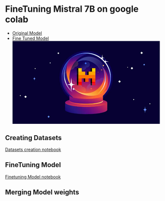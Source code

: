 # FineTuning Mistral 7B on google colab 
* [Original Model](https://huggingface.co/mistralai/Mistral-7B-Instruct-v0.2)
* [Fine Tuned Model](https://huggingface.co/Utshav/Mistral_7B_guanaco)
![](https://github.com/Utshav-paudel/Finetuning-Full-Cycle/blob/de18845caf32646c9987204d2ada39d507371018/Mistral-1.webp)

## Creating Datasets 
[Datasets creation notebook](https://github.com/Utshav-paudel/Finetuning-Full-Cycle/blob/de18845caf32646c9987204d2ada39d507371018/Dataset_creation_for_finetuning.ipynb)

## FineTuning Model
[Finetuning Model notebook](https://github.com/Utshav-paudel/Finetuning-Full-Cycle/blob/de18845caf32646c9987204d2ada39d507371018/Finetuning_Mistral7b.ipynb)

## Merging Model weights
[](https://github.com/Utshav-paudel/Finetuning-Full-Cycle/blob/de18845caf32646c9987204d2ada39d507371018/Merging_model_weights.ipynb)
